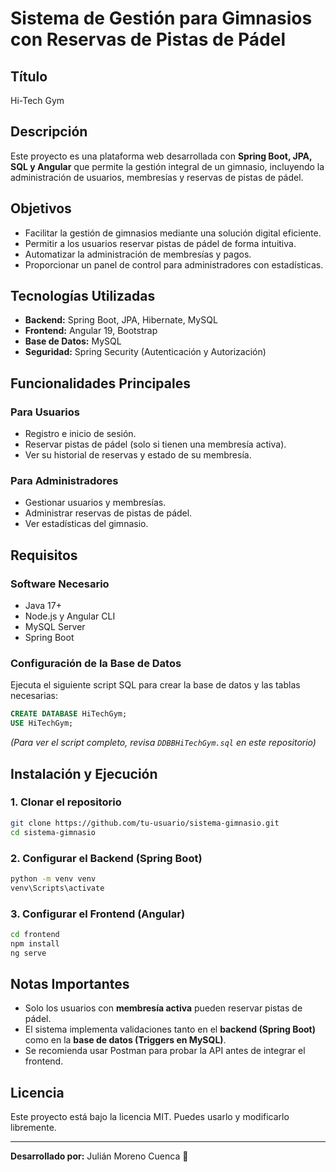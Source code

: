 # Sistema de Gestión para Gimnasios con Reservas de Pistas de Pádel

## Título
Hi-Tech Gym

## Descripción
Este proyecto es una plataforma web desarrollada con **Spring Boot, JPA, SQL y Angular** que permite la gestión integral de un gimnasio, incluyendo la administración de usuarios, membresías y reservas de pistas de pádel.

## Objetivos
- Facilitar la gestión de gimnasios mediante una solución digital eficiente.
- Permitir a los usuarios reservar pistas de pádel de forma intuitiva.
- Automatizar la administración de membresías y pagos.
- Proporcionar un panel de control para administradores con estadísticas.

## Tecnologías Utilizadas
- **Backend:** Spring Boot, JPA, Hibernate, MySQL
- **Frontend:** Angular 19, Bootstrap
- **Base de Datos:** MySQL
- **Seguridad:** Spring Security (Autenticación y Autorización)

## Funcionalidades Principales
### Para Usuarios
- Registro e inicio de sesión.
- Reservar pistas de pádel (solo si tienen una membresía activa).
- Ver su historial de reservas y estado de su membresía.

### Para Administradores
- Gestionar usuarios y membresías.
- Administrar reservas de pistas de pádel.
- Ver estadísticas del gimnasio.

## Requisitos
### Software Necesario
- Java 17+
- Node.js y Angular CLI
- MySQL Server
- Spring Boot

### Configuración de la Base de Datos
Ejecuta el siguiente script SQL para crear la base de datos y las tablas necesarias:

```sql
CREATE DATABASE HiTechGym;
USE HiTechGym;
```
_(Para ver el script completo, revisa `DDBBHiTechGym.sql` en este repositorio)_

## Instalación y Ejecución
### 1. Clonar el repositorio
```sh
git clone https://github.com/tu-usuario/sistema-gimnasio.git
cd sistema-gimnasio
```

### 2. Configurar el Backend (Spring Boot)
```sh
python -m venv venv
venv\Scripts\activate
```

### 3. Configurar el Frontend (Angular)
```sh
cd frontend
npm install
ng serve
```

## Notas Importantes
- Solo los usuarios con **membresía activa** pueden reservar pistas de pádel.
- El sistema implementa validaciones tanto en el **backend (Spring Boot)** como en la **base de datos (Triggers en MySQL)**.
- Se recomienda usar Postman para probar la API antes de integrar el frontend.

## Licencia
Este proyecto está bajo la licencia MIT. Puedes usarlo y modificarlo libremente.

---
**Desarrollado por:** Julián Moreno Cuenca 🚀

